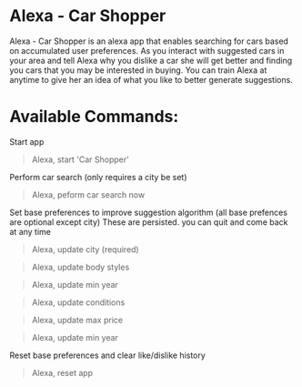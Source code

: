 # Alexa - Car Shopper

Alexa - Car Shopper is an alexa app that enables searching for cars based on accumulated user preferences. As you interact with suggested cars in your area and tell Alexa why you dislike a car she will get better and finding you cars that you may be interested in buying. You can train Alexa at anytime to give her an idea of what you like to better generate suggestions.

# Available Commands:

Start app
  > Alexa, start 'Car Shopper'

Perform car search (only requires a city be set)
  > Alexa, peform car search now

Set base preferences to improve suggestion algorithm (all base prefences are optional except city)
These are persisted. you can quit and come back at any time  
  > Alexa, update city (required)
   
  > Alexa, update body styles
   
  > Alexa, update min year
   
  > Alexa, update conditions
   
  > Alexa, update max price
   
  > Alexa, update min year

Reset base preferences and clear like/dislike history
  > Alexa, reset app